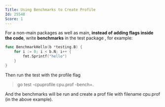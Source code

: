 ```yaml
---
Title: Using Benchmarks to Create Profile
Id: 25548
Score: 1
---
```

For a non-main packages as well as main, **instead of adding flags inside the code**, write **benchmarks** in the test package , for example:

```go
func BenchmarkHello(b *testing.B) {
    for i := 0; i < b.N; i++ {
        fmt.Sprintf("hello")
    }
}
```

Then run the test with the profile flag

> go test -cpuprofile cpu.prof -bench=.

And the benchmarks will be run and create a prof file with filename cpu.prof (in the above example).
